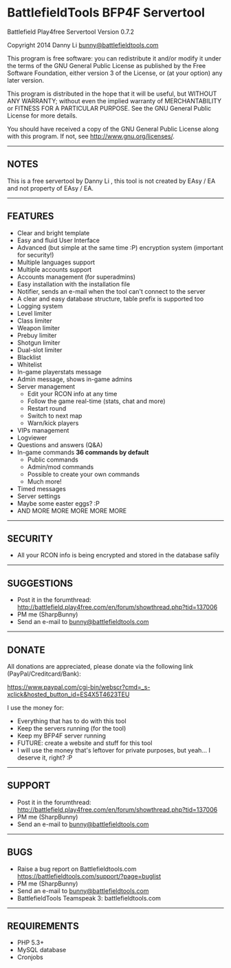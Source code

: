 BattlefieldTools BFP4F Servertool
================

Battlefield Play4free Servertool
Version 0.7.2

Copyright 2014 Danny Li <SharpBunny> <bunny@battlefieldtools.com>

This program is free software: you can redistribute it and/or modify
it under the terms of the GNU General Public License as published by
the Free Software Foundation, either version 3 of the License, or
(at your option) any later version.

This program is distributed in the hope that it will be useful,
but WITHOUT ANY WARRANTY; without even the implied warranty of
MERCHANTABILITY or FITNESS FOR A PARTICULAR PURPOSE.  See the
GNU General Public License for more details.

You should have received a copy of the GNU General Public License
along with this program.  If not, see <http://www.gnu.org/licenses/>. 

- - - - 

NOTES
--------
This is a free servertool by Danny Li <SharpBunny>, this tool is not created by EAsy / EA and not property of EAsy / EA.

- - - - 

FEATURES
--------
* Clear and bright template
* Easy and fluid User Interface
* Advanced (but simple at the same time :P) encryption system (important for security!)
* Multiple languages support
* Multiple accounts support
* Accounts management (for superadmins)
* Easy installation with the installation file
* Notifier, sends an e-mail when the tool can't connect to the server
* A clear and easy database structure, table prefix is supported too
* Logging system
* Level limiter
* Class limiter
* Weapon limiter
* Prebuy limiter
* Shotgun limiter
* Dual-slot limiter
* Blacklist
* Whitelist
* In-game playerstats message
* Admin message, shows in-game admins
* Server management
	* Edit your RCON info at any time
	* Follow the game real-time (stats, chat and more)
	* Restart round
	* Switch to next map
	* Warn/kick players
* VIPs management
* Logviewer
* Questions and answers (Q&A)
* In-game commands **36 commands by default**
	* Public commands
	* Admin/mod commands
	* Possible to create your own commands
	* Much more!
* Timed messages
* Server settings
* Maybe some easter eggs? :P
* AND MORE MORE MORE MORE MORE

- - - - 

SECURITY
--------
* All your RCON info is being encrypted and stored in the database safily

- - - - 

SUGGESTIONS
--------
* Post it in the forumthread: http://battlefield.play4free.com/en/forum/showthread.php?tid=137006
* PM me (SharpBunny)
* Send an e-mail to bunny@battlefieldtools.com

- - - - 

DONATE
--------
All donations are appreciated, please donate via the following link (PayPal/Creditcard/Bank):

https://www.paypal.com/cgi-bin/webscr?cmd=_s-xclick&hosted_button_id=ES4X5T4623TEU

I use the money for:
* Everything that has to do with this tool
* Keep the servers running (for the tool)
* Keep my BFP4F server running
* FUTURE: create a website and stuff for this tool
* I will use the money that's leftover for private purposes, but yeah... I deserve it, right? :P

- - - - 

SUPPORT
--------
* Post it in the forumthread: http://battlefield.play4free.com/en/forum/showthread.php?tid=137006
* PM me (SharpBunny)
* Send an e-mail to bunny@battlefieldtools.com

- - - - 

BUGS
--------
* Raise a bug report on Battlefieldtools.com https://battlefieldtools.com/support/?page=buglist
* PM me (SharpBunny)
* Send an e-mail to bunny@battlefieldtools.com
* BattlefieldTools Teamspeak 3: battlefieldtools.com

- - - - 

REQUIREMENTS
--------
* PHP 5.3+
* MySQL database
* Cronjobs
